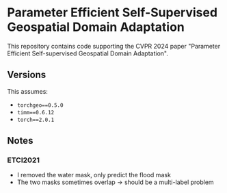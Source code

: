 # Parameter Efficient Self-Supervised Geospatial Domain Adaptation

This repository contains code supporting the CVPR 2024 paper "Parameter Efficient Self-supervised Geospatial Domain Adaptation".



## Versions
This assumes:
* `torchgeo==0.5.0`
* `timm==0.6.12`
* `torch==2.0.1`

## Notes
### ETCI2021
* I removed the water mask, only predict the flood mask
* The two masks sometimes overlap -> should be a multi-label problem


